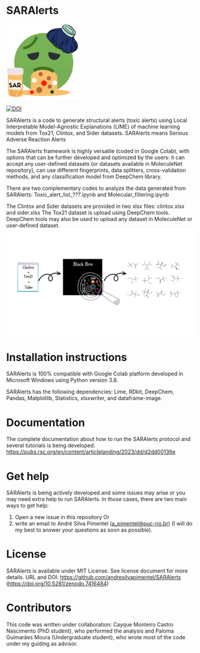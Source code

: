# SARAlerts
<img src="emoji.png" alt="drawing" width="200"/>

[![DOI](https://zenodo.org/badge/576043558.svg)](https://zenodo.org/badge/latestdoi/576043558)

SARAlerts is a code to generate structural alerts (toxic alerts) using Local Interpretable Model-Agnostic Explanations (LIME) of machine learning models from Tox21, Clintox, and Sider datasets.
SARAlerts means Serious Adverse Reaction Alerts

The SARAlerts framework is highly versatile (coded in Google Colab), with options that can be further developed and optimized by the users: it can accept any user-defined datasets (or datasets available in MoleculeNet repository), can use different fingerprints, data splitters, cross-validation methods, and any classification model from DeepChem library.

There are two complementary codes to analyze the data generated from SARAlerts: Toxic_alert_list_???.ipynb and Molecular_filtering.ipynb

The Clintox and Sider datasets are provided in two xlsx files: clintox.xlsx and sider.xlsx
The Tox21 dataset is upload using DeepChem tools. DeepChem tools may also be used to upload any dataset in MoleculeNet or user-defined dataset. 
<img src="Graphic Abstract.jpg" alt="drawing" width="800"/>
# Installation instructions

SARAlerts is 100% compatible with Google Colab platform developed in Microsoft Windows using Python version 3.8.

SARAlerts has the following dependencies: Lime, RDkit, DeepChem, Pandas, Matplotlib, Statistics, xlsxwriter, and dataframe-image.

# Documentation

The complete documentation about how to run the SARAlerts protocol and several tutorials is being developed.
https://pubs.rsc.org/en/content/articlelanding/2023/dd/d2dd00136e

# Get help

SARAlerts is being actively developed and some issues may arise or you may need extra help to run SARAlerts. In those cases, there are two main ways to get help:

1) Open a new issue in this repository
Or 
2) write an email to André Silva Pimentel (a_pimentel@puc-rio.br) (I will do my best to answer your questions as soon as possible).

# License

SARAlerts is available under MIT License. See license document for more details. URL and DOI: https://github.com/andresilvapimentel/SARAlerts (https://doi.org/10.5281/zenodo.7416484)

# Contributors

This code was written under collaboration:
Cayque Monteiro Castro Nascimento (PhD student), who performed the analysis and Paloma Guimarães Moura (Undergraduate student), who wrote most of the code under my guiding as advisor.

